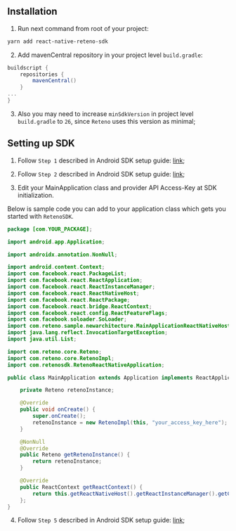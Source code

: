 ## Installation


1. Run next command from root of your project:

```sh
yarn add react-native-reteno-sdk
```
2. Add mavenCentral repository in your project level `build.gradle`:
```groovy
buildscript { 
    repositories { 
        mavenCentral() 
    } 
... 
}
```
3. Also you may need to increase `minSdkVersion` in project level `build.gradle` to `26`, since `Reteno` uses this version as minimal;

## Setting up SDK

1. Follow `Step 1` described in Android SDK setup guide: [link](https://docs.reteno.com/reference/android-sdk-setup#step-1-make-sure-to-enable-androidx-in-your-gradleproperties-file);

2. Follow `Step 2` described in Android SDK setup guide: [link](https://docs.reteno.com/reference/android-sdk-setup#step-2-make-sure-to-add-comretenofcm-and-firebase-dependencies-in-buildgradle);

3. Edit your MainApplication class and provider API Access-Key at SDK initialization.

Below is sample code you can add to your application class which gets you started with `RetenoSDK`.

```java
package [com.YOUR_PACKAGE];

import android.app.Application;

import androidx.annotation.NonNull;

import android.content.Context;
import com.facebook.react.PackageList;
import com.facebook.react.ReactApplication;
import com.facebook.react.ReactInstanceManager;
import com.facebook.react.ReactNativeHost;
import com.facebook.react.ReactPackage;
import com.facebook.react.bridge.ReactContext;
import com.facebook.react.config.ReactFeatureFlags;
import com.facebook.soloader.SoLoader;
import com.reteno.sample.newarchitecture.MainApplicationReactNativeHost;
import java.lang.reflect.InvocationTargetException;
import java.util.List;

import com.reteno.core.Reteno;
import com.reteno.core.RetenoImpl;
import com.retenosdk.RetenoReactNativeApplication;

public class MainApplication extends Application implements ReactApplication, RetenoReactNativeApplication {

    private Reteno retenoInstance;

    @Override
    public void onCreate() {
        super.onCreate();
        retenoInstance = new RetenoImpl(this, "your_access_key_here");
    }

    @NonNull
    @Override
    public Reteno getRetenoInstance() {
        return retenoInstance;
    }

    @Override
    public ReactContext getReactContext() {
        return this.getReactNativeHost().getReactInstanceManager().getCurrentReactContext();
    };
}
```

4. Follow `Step 5` described in Android SDK setup guide: [link](https://docs.reteno.com/reference/android-sdk-setup#step-5-make-sure-to-set-up-your-firebase-application-for-firebase-cloud-messaging);
